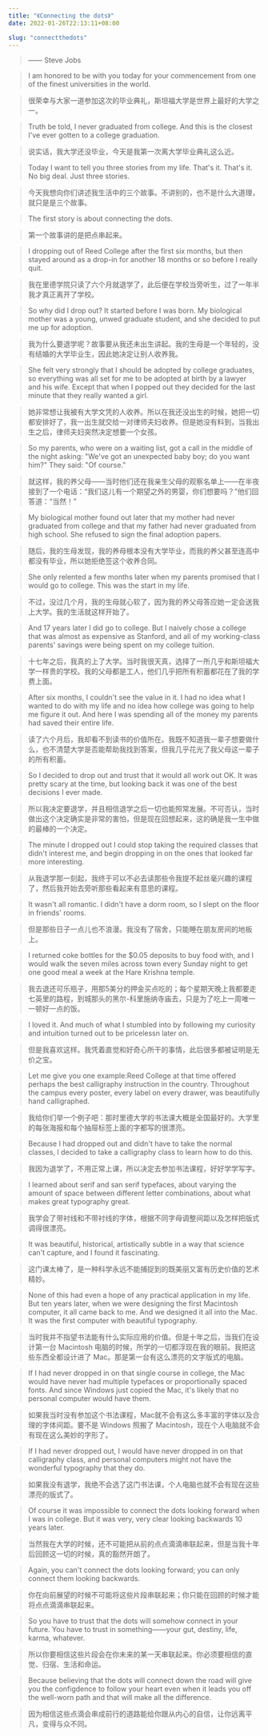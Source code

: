 ```yaml
---
title: "《Connecting the dots》"
date: 2022-01-26T22:13:11+08:00

slug: "connectthedots"
---
```


> —— Steve Jobs

> I am honored to be with you today for your commencement from one of the finest universities in the world.

> 很荣幸与大家一道参加这次的毕业典礼，斯坦福大学是世界上最好的大学之一。

> Truth be told, I never graduated from college. And this is the closest I've ever gotten to a college graduation.

> 说实话，我大学还没毕业，今天是我第一次离大学毕业典礼这么近。

> Today I want to tell you three stories from my life. That's it. That's it. No big deal. Just three stories.

> 今天我想向你们讲述我生活中的三个故事。不讲别的，也不是什么大道理，就只是是三个故事。

> The first story is about connecting the dots.

> 第一个故事讲的是把点串起来。

> I dropping out of Reed College after the first six months, but then stayed around as a drop-in for another 18 months or so before I really quit.

> 我在里德学院只读了六个月就退学了，此后便在学校当旁听生，过了一年半我才真正离开了学校。

> So why did I drop out? It started before I was born. My biological mother was a young, unwed graduate student, and she decided to put me up for adoption.

> 我为什么要退学呢？故事要从我还未出生讲起。我的生母是一个年轻的，没有结婚的大学毕业生，因此她决定让别人收养我。

> She felt very strongly that I should be adopted by college graduates, so everything was all set for me to be adopted at birth by a lawyer and his wife. Except that when I popped out they decided for the last minute that they really wanted a girl.

> 她非常想让我被有大学文凭的人收养。所以在我还没出生的时候，她把一切都安排好了，我一出生就交给一对律师夫妇收养。但是她没有料到，当我出生之后，律师夫妇突然决定想要一个女孩。

> So my parents, who were on a waiting list, got a call in the middle of the night asking: "We've got an unexpected baby boy; do you want him?" They said: "Of course."

> 就这样，我的养父母——当时他们还在我亲生父母的观察名单上——在半夜接到了一个电话：“我们这儿有一个期望之外的男婴，你们想要吗？”他们回答道：“当然！”

> My biological mother found out later that my mother had never graduated from college and that my father had never graduated from high school. She refused to sign the final adoption papers.

> 随后，我的生母发现，我的养母根本没有大学毕业，而我的养父甚至连高中都没有毕业，所以她拒绝签这个收养合同。

> She only relented a few months later when my parents promised that I would go to college. This was the start in my life.

> 不过，没过几个月，我的生母就心软了，因为我的养父母答应她一定会送我上大学。我的生活就这样开始了。

> And 17 years later I did go to college. But I naively chose a college that was almost as expensive as Stanford, and all of my working-class parents' savings were being spent on my college tuition.

> 十七年之后，我真的上了大学。当时我很天真，选择了一所几乎和斯坦福大学一样贵的学校。我的父母都是工人，他们几乎把所有积蓄都花在了我的学费上面。

> After six months, I couldn't see the value in it. I had no idea what I wanted to do with my life and no idea how college was going to help me figure it out. And here I was spending all of the money my parents had saved their entire life.

> 读了六个月后，我却看不到读书的价值所在。我既不知道我一辈子想要做什么，也不清楚大学是否能帮助我找到答案，但我几乎花光了我父母这一辈子的所有积蓄。

> So I decided to drop out and trust that it would all work out OK. It was pretty scary at the time, but looking back it was one of the best decisions I ever made.

> 所以我决定要退学，并且相信退学之后一切也能照常发展。不可否认，当时做出这个决定确实是非常的害怕，但是现在回想起来，这的确是我一生中做的最棒的一个决定。

> The minute I dropped out I could stop taking the required classes that didn't interest me, and begin dropping in on the ones that looked far more interesting.

> 从我退学那一刻起，我终于可以不必去读那些令我提不起丝毫兴趣的课程了，然后我开始去旁听那些看起来有意思的课程。

> It wasn't all romantic. I didn't have a dorm room, so I slept on the floor in friends' rooms.

> 但是那些日子一点儿也不浪漫。我没有了宿舍，只能睡在朋友房间的地板上。

> I returned coke bottles for the $0.05 deposits to buy food with, and I would walk the seven miles across town every Sunday night to get one good meal a week at the Hare Krishna temple.

> 我去退还可乐瓶子，用那5美分的押金买点吃的；每个星期天晚上我都要走七英里的路程，到城那头的黑尔-科里施纳寺庙去，只是为了吃上一周唯一一顿好一点的饭。

> I loved it. And much of what I stumbled into by following my curiosity and intuition turned out to be pricelessn later on.

> 但是我喜欢这样。我凭着直觉和好奇心所干的事情，此后很多都被证明是无价之宝。

> Let me give you one example:Reed College at that time offered perhaps the best calligraphy instruction in the country. Throughout the campus every poster, every label on every drawer, was beautifully hand calligraphed.

> 我给你们举一个例子吧：那时里德大学的书法课大概是全国最好的。大学里的每张海报和每个抽屉标签上面的字都写的很漂亮。

> Because I had dropped out and didn't have to take the normal classes, I decided to take a calligraphy class to learn how to do this.

> 我因为退学了，不用正常上课，所以决定去参加书法课程，好好学学写字。

> I learned about serif and san serif typefaces, about varying the amount of space between different letter combinations, about what makes great typography great.

> 我学会了带衬线和不带衬线的字体，根据不同字母调整间距以及怎样把版式调得很漂亮。

> It was beautiful, historical, artistically subtle in a way that science can't capture, and I found it fascinating.

> 这门课太棒了，是一种科学永远不能捕捉到的既美丽又富有历史价值的艺术精妙。

> None of this had even a hope of any practical application in my life. But ten years later, when we were designing the first Macintosh computer, it all came back to me. And we designed it all into the Mac. It was the first computer with beautiful typography.

> 当时我并不指望书法能有什么实际应用的价值。但是十年之后，当我们在设计第一台 Macintosh 电脑的时候，所学的一切都浮现在我的眼前。我把这些东西全都设计进了 Mac。那是第一台有这么漂亮的文字版式的电脑。

> If I had never dropped in on that single course in college, the Mac would have never had multiple typefaces or proportionally spaced fonts. And since Windows just copied the Mac, it's likely that no personal computer would have them.

> 如果我当时没有参加这个书法课程，Mac就不会有这么多丰富的字体以及合理的字体间距。要不是 Windows 照搬了 Macintosh，现在个人电脑就不会有现在这么美妙的字形了。

> If I had never dropped out, I would have never dropped in on that calligraphy class, and personal computers might not have the wonderful typography that they do.

> 如果我没有退学，我绝不会选了这门书法课，个人电脑也就不会有现在这些漂亮的版式了。

> Of course it was impossible to connect the dots looking forward when I was in college. But it was very, very clear looking backwards 10 years later.

> 当然我在大学的时候，还不可能把从前的点点滴滴串联起来，但是当我十年后回顾这一切的时候，真的豁然开朗了。

> Again, you can't connect the dots looking forward; you can only connect them looking backwards.

> 你在向前展望的时候不可能将这些片段串联起来；你只能在回顾的时候才能将点点滴滴串联起来。

> So you have to trust that the dots will somehow connect in your future. You have to trust in something——your gut, destiny, life, karma, whatever.

> 所以你要相信这些片段会在你未来的某一天串联起来。你必须要相信的直觉、归宿、生活和命运。

> Because believing that the dots will connect down the road will give you the configdence to follow your heart even when it leads you off the well-worn path and that will make all the difference.

> 因为相信这些点滴会串成前行的道路能给你跟从内心的自信，让你远离平凡，变得与众不同。
